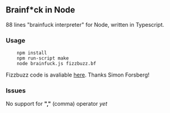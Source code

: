## Brainf*ck in Node

88 lines "brainfuck interpreter" for Node, written in Typescript.

### Usage

```
    npm install
    npm run-script make
    node brainfuck.js fizzbuzz.bf
```

Fizzbuzz code is avaliable [here](https://codereview.stackexchange.com/questions/57382/fizzbuzz-in-brainfuck).
Thanks Simon Forsberg!

### Issues

No support for **","** (comma) operator *yet* 
